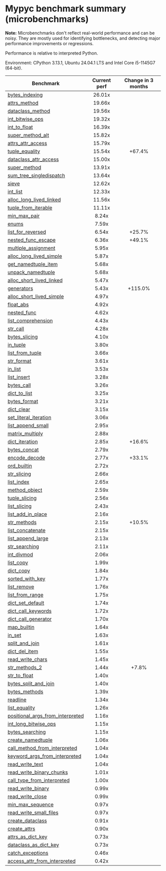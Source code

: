 # Mypyc benchmark summary (microbenchmarks)

**Note:** Microbenchmarks don't reflect real-world performance and can be noisy.
           They are mostly used for identifying bottlenecks, and detecting major performance
           improvements or regressions.

Performance is relative to interpreted Python.

Environment: CPython 3.13.1, Ubuntu 24.04.1 LTS and Intel Core i5-1145G7 (64-bit).

| Benchmark | Current perf | Change in 3 months |
| --- | :---: | :---: |
| [bytes_indexing](benchmarks/bytes_indexing.md) | 26.01x |  |
| [attrs_method](benchmarks/attrs_method.md) | 19.66x |  |
| [dataclass_method](benchmarks/dataclass_method.md) | 19.56x |  |
| [int_bitwise_ops](benchmarks/int_bitwise_ops.md) | 19.32x |  |
| [int_to_float](benchmarks/int_to_float.md) | 16.39x |  |
| [super_method_alt](benchmarks/super_method_alt.md) | 15.82x |  |
| [attrs_attr_access](benchmarks/attrs_attr_access.md) | 15.79x |  |
| [tuple_equality](benchmarks/tuple_equality.md) | 15.54x | +67.4% |
| [dataclass_attr_access](benchmarks/dataclass_attr_access.md) | 15.00x |  |
| [super_method](benchmarks/super_method.md) | 13.91x |  |
| [sum_tree_singledispatch](benchmarks/sum_tree_singledispatch.md) | 13.64x |  |
| [sieve](benchmarks/sieve.md) | 12.62x |  |
| [int_list](benchmarks/int_list.md) | 12.33x |  |
| [alloc_long_lived_linked](benchmarks/alloc_long_lived_linked.md) | 11.56x |  |
| [tuple_from_iterable](benchmarks/tuple_from_iterable.md) | 11.11x |  |
| [min_max_pair](benchmarks/min_max_pair.md) | 8.24x |  |
| [enums](benchmarks/enums.md) | 7.59x |  |
| [list_for_reversed](benchmarks/list_for_reversed.md) | 6.54x | +25.7% |
| [nested_func_escape](benchmarks/nested_func_escape.md) | 6.36x | +49.1% |
| [multiple_assignment](benchmarks/multiple_assignment.md) | 5.95x |  |
| [alloc_long_lived_simple](benchmarks/alloc_long_lived_simple.md) | 5.87x |  |
| [get_namedtuple_item](benchmarks/get_namedtuple_item.md) | 5.68x |  |
| [unpack_namedtuple](benchmarks/unpack_namedtuple.md) | 5.68x |  |
| [alloc_short_lived_linked](benchmarks/alloc_short_lived_linked.md) | 5.47x |  |
| [generators](benchmarks/generators.md) | 5.43x | +115.0% |
| [alloc_short_lived_simple](benchmarks/alloc_short_lived_simple.md) | 4.97x |  |
| [float_abs](benchmarks/float_abs.md) | 4.92x |  |
| [nested_func](benchmarks/nested_func.md) | 4.62x |  |
| [list_comprehension](benchmarks/list_comprehension.md) | 4.43x |  |
| [str_call](benchmarks/str_call.md) | 4.28x |  |
| [bytes_slicing](benchmarks/bytes_slicing.md) | 4.10x |  |
| [in_tuple](benchmarks/in_tuple.md) | 3.80x |  |
| [list_from_tuple](benchmarks/list_from_tuple.md) | 3.66x |  |
| [str_format](benchmarks/str_format.md) | 3.61x |  |
| [in_list](benchmarks/in_list.md) | 3.53x |  |
| [list_insert](benchmarks/list_insert.md) | 3.28x |  |
| [bytes_call](benchmarks/bytes_call.md) | 3.26x |  |
| [dict_to_list](benchmarks/dict_to_list.md) | 3.25x |  |
| [bytes_format](benchmarks/bytes_format.md) | 3.21x |  |
| [dict_clear](benchmarks/dict_clear.md) | 3.15x |  |
| [set_literal_iteration](benchmarks/set_literal_iteration.md) | 3.06x |  |
| [list_append_small](benchmarks/list_append_small.md) | 2.95x |  |
| [matrix_multiply](benchmarks/matrix_multiply.md) | 2.88x |  |
| [dict_iteration](benchmarks/dict_iteration.md) | 2.85x | +16.6% |
| [bytes_concat](benchmarks/bytes_concat.md) | 2.79x |  |
| [encode_decode](benchmarks/encode_decode.md) | 2.77x | +33.1% |
| [ord_builtin](benchmarks/ord_builtin.md) | 2.72x |  |
| [str_slicing](benchmarks/str_slicing.md) | 2.66x |  |
| [list_index](benchmarks/list_index.md) | 2.65x |  |
| [method_object](benchmarks/method_object.md) | 2.59x |  |
| [tuple_slicing](benchmarks/tuple_slicing.md) | 2.56x |  |
| [list_slicing](benchmarks/list_slicing.md) | 2.43x |  |
| [list_add_in_place](benchmarks/list_add_in_place.md) | 2.16x |  |
| [str_methods](benchmarks/str_methods.md) | 2.15x | +10.5% |
| [list_concatenate](benchmarks/list_concatenate.md) | 2.15x |  |
| [list_append_large](benchmarks/list_append_large.md) | 2.13x |  |
| [str_searching](benchmarks/str_searching.md) | 2.11x |  |
| [int_divmod](benchmarks/int_divmod.md) | 2.06x |  |
| [list_copy](benchmarks/list_copy.md) | 1.99x |  |
| [dict_copy](benchmarks/dict_copy.md) | 1.84x |  |
| [sorted_with_key](benchmarks/sorted_with_key.md) | 1.77x |  |
| [list_remove](benchmarks/list_remove.md) | 1.76x |  |
| [list_from_range](benchmarks/list_from_range.md) | 1.75x |  |
| [dict_set_default](benchmarks/dict_set_default.md) | 1.74x |  |
| [dict_call_keywords](benchmarks/dict_call_keywords.md) | 1.72x |  |
| [dict_call_generator](benchmarks/dict_call_generator.md) | 1.70x |  |
| [map_builtin](benchmarks/map_builtin.md) | 1.64x |  |
| [in_set](benchmarks/in_set.md) | 1.63x |  |
| [split_and_join](benchmarks/split_and_join.md) | 1.61x |  |
| [dict_del_item](benchmarks/dict_del_item.md) | 1.55x |  |
| [read_write_chars](benchmarks/read_write_chars.md) | 1.45x |  |
| [str_methods_2](benchmarks/str_methods_2.md) | 1.44x | +7.8% |
| [str_to_float](benchmarks/str_to_float.md) | 1.40x |  |
| [bytes_split_and_join](benchmarks/bytes_split_and_join.md) | 1.40x |  |
| [bytes_methods](benchmarks/bytes_methods.md) | 1.39x |  |
| [readline](benchmarks/readline.md) | 1.34x |  |
| [list_equality](benchmarks/list_equality.md) | 1.26x |  |
| [positional_args_from_interpreted](benchmarks/positional_args_from_interpreted.md) | 1.16x |  |
| [int_long_bitwise_ops](benchmarks/int_long_bitwise_ops.md) | 1.15x |  |
| [bytes_searching](benchmarks/bytes_searching.md) | 1.15x |  |
| [create_namedtuple](benchmarks/create_namedtuple.md) | 1.06x |  |
| [call_method_from_interpreted](benchmarks/call_method_from_interpreted.md) | 1.04x |  |
| [keyword_args_from_interpreted](benchmarks/keyword_args_from_interpreted.md) | 1.04x |  |
| [read_write_text](benchmarks/read_write_text.md) | 1.04x |  |
| [read_write_binary_chunks](benchmarks/read_write_binary_chunks.md) | 1.01x |  |
| [call_type_from_interpreted](benchmarks/call_type_from_interpreted.md) | 1.00x |  |
| [read_write_binary](benchmarks/read_write_binary.md) | 0.99x |  |
| [read_write_close](benchmarks/read_write_close.md) | 0.99x |  |
| [min_max_sequence](benchmarks/min_max_sequence.md) | 0.97x |  |
| [read_write_small_files](benchmarks/read_write_small_files.md) | 0.97x |  |
| [create_dataclass](benchmarks/create_dataclass.md) | 0.91x |  |
| [create_attrs](benchmarks/create_attrs.md) | 0.90x |  |
| [attrs_as_dict_key](benchmarks/attrs_as_dict_key.md) | 0.73x |  |
| [dataclass_as_dict_key](benchmarks/dataclass_as_dict_key.md) | 0.73x |  |
| [catch_exceptions](benchmarks/catch_exceptions.md) | 0.46x |  |
| [access_attr_from_interpreted](benchmarks/access_attr_from_interpreted.md) | 0.42x |  |
